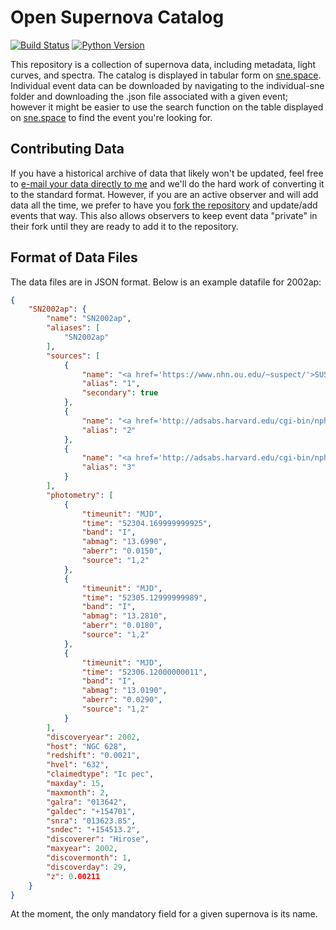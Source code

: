 # Open Supernova Catalog #

[![Build Status](https://img.shields.io/travis/astrocatalogs/sne.svg)](https://travis-ci.org/astrocatalogs/sne)
[![Python Version](https://img.shields.io/badge/python-3.3%2C%203.4%2C%203.5-blue.svg)](https://www.python.org)

This repository is a collection of supernova data, including metadata, light curves, and spectra. The catalog is displayed in tabular form on [sne.space](https://sne.space). Individual event data can be downloaded by navigating to the individual-sne folder and downloading the .json file associated with a given event; however it might be easier to use the search function on the table displayed on [sne.space](https://sne.space) to find the event you're looking for.

## Contributing Data ##

If you have a historical archive of data that likely won't be updated, feel free to [e-mail your data directly to me](mailto:jguillochon@cfa.harvard.edu) and we'll do the hard work of converting it to the standard format. However, if you are an active observer and will add data all the time, we prefer to have you [fork the repository](https://bitbucket.org/Guillochon/sne/fork) and update/add events that way. This also allows observers to keep event data "private" in their fork until they are ready to add it to the repository.

## Format of Data Files ##

The data files are in JSON format. Below is an example datafile for 2002ap:

```json
{
    "SN2002ap": {
        "name": "SN2002ap",
        "aliases": [
            "SN2002ap"
        ],
        "sources": [
            {
                "name": "<a href='https://www.nhn.ou.edu/~suspect/'>SUSPECT</a>",
                "alias": "1",
                "secondary": true
            },
            {
                "name": "<a href='http://adsabs.harvard.edu/cgi-bin/nph-bib_query?bibcode=astro-ph/0307136&amp;db_key=AST'>astro-ph/0307136</a>",
                "alias": "2"
            },
            {
                "name": "<a href='http://adsabs.harvard.edu/cgi-bin/nph-bib_query?bibcode=2002MNRAS.332L..73G&amp;db_key=AST'>2002MNRAS.332L..73G</a>",
                "alias": "3"
            }
        ],
        "photometry": [
            {
                "timeunit": "MJD",
                "time": "52304.169999999925",
                "band": "I",
                "abmag": "13.6990",
                "aberr": "0.0150",
                "source": "1,2"
            },
            {
                "timeunit": "MJD",
                "time": "52305.12999999989",
                "band": "I",
                "abmag": "13.2810",
                "aberr": "0.0180",
                "source": "1,2"
            },
            {
                "timeunit": "MJD",
                "time": "52306.12000000011",
                "band": "I",
                "abmag": "13.0190",
                "aberr": "0.0290",
                "source": "1,2"
            }
        ],
        "discoveryear": 2002,
        "host": "NGC 628",
        "redshift": "0.0021",
        "hvel": "632",
        "claimedtype": "Ic pec",
        "maxday": 15,
        "maxmonth": 2,
        "galra": "013642",
        "galdec": "+154701",
        "snra": "013623.85",
        "sndec": "+154513.2",
        "discoverer": "Hirose",
        "maxyear": 2002,
        "discovermonth": 1,
        "discoverday": 29,
        "z": 0.00211
    }
}
```

At the moment, the only mandatory field for a given supernova is its name.
